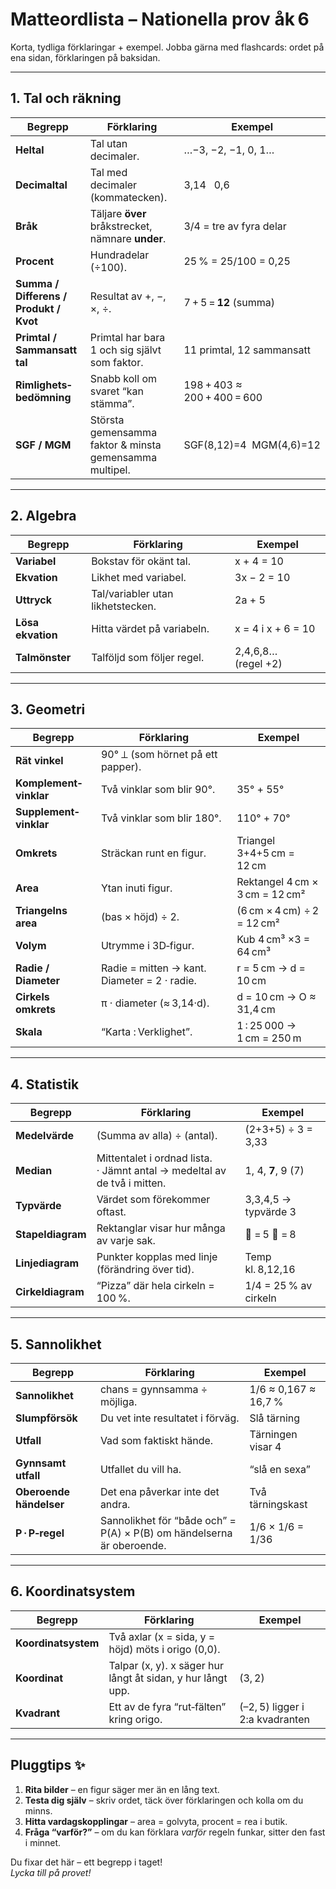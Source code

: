 # Matteordlista – Nationella prov åk 6

Korta, tydliga förklaringar + exempel. Jobba gärna med flashcards: ordet på ena sidan, förklaringen på baksidan.

---

## 1. Tal och räkning

| Begrepp | Förklaring | Exempel |
|---------|------------|---------|
| **Heltal** | Tal utan decimaler. | …−3, −2, −1, 0, 1… |
| **Decimaltal** | Tal med decimaler (kommatecken). | 3,14   0,6 |
| **Bråk** | Täljare **över** bråkstrecket, nämnare **under**. | 3/4 = tre av fyra delar |
| **Procent** | Hundradelar (÷100). | 25 % = 25/100 = 0,25 |
| **Summa / Differens / Produkt / Kvot** | Resultat av +, −, ×, ÷. | 7 + 5 = **12** (summa) |
| **Primtal / Sammansatt tal** | Primtal har bara 1 och sig självt som faktor. | 11 primtal, 12 sammansatt |
| **Rimlighets­bedömning** | Snabb koll om svaret “kan stämma”. | 198 + 403 ≈ 200 + 400 = 600 |
| **SGF / MGM** | Största gemensamma faktor & minsta gemensamma multipel. | SGF(8,12)=4  MGM(4,6)=12 |

---

## 2. Algebra

| Begrepp | Förklaring | Exempel |
|---------|------------|---------|
| **Variabel** | Bokstav för okänt tal. | x + 4 = 10 |
| **Ekvation** | Likhet med variabel. | 3x − 2 = 10 |
| **Uttryck** | Tal/variabler utan likhetstecken. | 2a + 5 |
| **Lösa ekvation** | Hitta värdet på variabeln. | x = 4 i x + 6 = 10 |
| **Talmönster** | Tal­följd som följer regel. | 2,4,6,8… (regel +2) |

---

## 3. Geometri

| Begrepp | Förklaring | Exempel |
|---------|------------|---------|
| **Rät vinkel** | 90° ⟂ (som hörnet på ett papper). | |
| **Komplement­vinklar** | Två vinklar som blir 90°. | 35° + 55° |
| **Supplement­vinklar** | Två vinklar som blir 180°. | 110° + 70° |
| **Omkrets** | Sträckan runt en figur. | Triangel 3+4+5 cm = 12 cm |
| **Area** | Ytan inuti figur. | Rektangel 4 cm × 3 cm = 12 cm² |
| **Triangelns area** | (bas × höjd) ÷ 2. | (6 cm × 4 cm) ÷ 2 = 12 cm² |
| **Volym** | Utrymme i 3D‑figur. | Kub 4 cm³ ×3 = 64 cm³ |
| **Radie / Diameter** | Radie = mitten → kant. Diameter = 2 · radie. | r = 5 cm → d = 10 cm |
| **Cirkels omkrets** | π · diameter (≈ 3,14·d). | d = 10 cm → O ≈ 31,4 cm |
| **Skala** | “Karta : Verklighet”. | 1 : 25 000 → 1 cm = 250 m |

---

## 4. Statistik

| Begrepp | Förklaring | Exempel |
|---------|------------|---------|
| **Medelvärde** | (Summa av alla) ÷ (antal). | (2+3+5) ÷ 3 = 3,33 |
| **Median** | Mitten­talet i ordnad lista.<br>· Jämnt antal → medeltal av de två i mitten. | 1, 4, **7**, 9 (7) |
| **Typvärde** | Värdet som förekommer oftast. | 3,3,4,5 → typvärde 3 |
| **Stapeldiagram** | Rektanglar visar hur många av varje sak. | 🍎 = 5 🌳 = 8 |
| **Linjediagram** | Punkter kopplas med linje (förändring över tid). | Temp kl. 8,12,16 |
| **Cirkeldiagram** | “Pizza” där hela cirkeln = 100 %. | 1/4 = 25 % av cirkeln |

---

## 5. Sannolikhet

| Begrepp | Förklaring | Exempel |
|---------|------------|---------|
| **Sannolikhet** | chans = gynnsamma ÷ möjliga. | 1/6 ≈ 0,167 ≈ 16,7 % |
| **Slumpförsök** | Du vet inte resultatet i förväg. | Slå tärning |
| **Utfall** | Vad som faktiskt hände. | Tärningen visar 4 |
| **Gynnsamt utfall** | Utfallet du vill ha. | “slå en sexa” |
| **Oberoende händelser** | Det ena påverkar inte det andra. | Två tärningskast |
| **P · P‑regel** | Sannolikhet för “både och” = P(A) × P(B) om händelserna är oberoende. | 1/6 × 1/6 = 1/36 |

---

## 6. Koordinatsystem

| Begrepp | Förklaring | Exempel |
|---------|------------|---------|
| **Koordinatsystem** | Två axlar (x = sida, y = höjd) möts i origo (0,0). | |
| **Koordinat** | Talpar (x, y). x säger hur långt åt sidan, y hur långt upp. | (3, 2) |
| **Kvadrant** | Ett av de fyra “rut‑fälten” kring origo. | (–2, 5) ligger i 2:a kvadranten |

---

## Pluggtips ✨

1. **Rita bilder** – en figur säger mer än en lång text.  
2. **Testa dig själv** – skriv ordet, täck över förklaringen och kolla om du minns.  
3. **Hitta vardags­kopplingar** – area = golvyta, procent = rea i butik.  
4. **Fråga “varför?”** – om du kan förklara _varför_ regeln funkar, sitter den fast i minnet.

Du fixar det här – ett begrepp i taget!  
_Lycka till på provet!_
